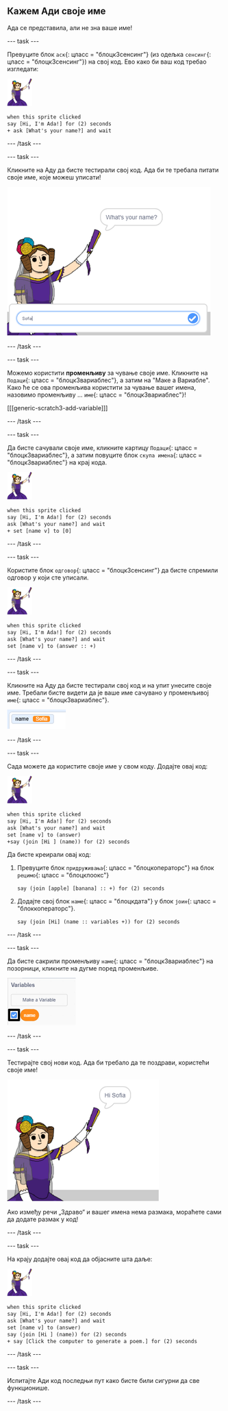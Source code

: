 ## Кажем Ади своје име

Ада се представила, али не зна ваше име!

\--- task \---

Превуците блок `аск`{: цласс = "блоцк3сенсинг"} (из одељка `сенсинг`{: цласс = "блоцк3сенсинг"}) на свој код. Ево како би ваш код требао изгледати:

![ада сприте](images/ada-sprite.png)

```blocks3
when this sprite clicked
say [Hi, I'm Ada!] for (2) seconds
+ ask [What's your name?] and wait
```

\--- /task \---

\--- task \---

Кликните на Аду да бисте тестирали свој код. Ада би те требала питати своје име, које можеш уписати!

![ада сприте питајући како се зовеш](images/poetry-input.png)

\--- /task \---

\--- task \---

Можемо користити **променљиву** за чување своје име. Кликните на `Подаци`{: цласс = "блоцк3вариаблес"}, а затим на "Маке а Вариабле". Како ће се ова променљива користити за чување вашег имена, назовимо променљиву ... `име`{: цласс = "блоцк3вариаблес"}!

[[[generic-scratch3-add-variable]]]

\--- /task \---

\--- task \---

Да бисте сачували своје име, кликните картицу `Подаци`{: цласс = "блоцк3вариаблес"}, а затим повуците блок `скупа имена`{: цласс = "блоцк3вариаблес"} на крај кода.

![ада сприте](images/ada-sprite.png)

```blocks3
when this sprite clicked
say [Hi, I'm Ada!] for (2) seconds
ask [What's your name?] and wait
+ set [name v] to [0]
```

\--- /task \---

\--- task \---

Користите блок `одговор`{: цласс = "блоцк3сенсинг"} да бисте спремили одговор у који сте уписали.

![ада сприте](images/ada-sprite.png)

```blocks3
when this sprite clicked
say [Hi, I'm Ada!] for (2) seconds
ask [What's your name?] and wait
set [name v] to (answer :: +)
```

\--- /task \---

\--- task \---

Кликните на Аду да бисте тестирали свој код и на упит унесите своје име. Требали бисте видети да је ваше име сачувано у променљивој `име`{: цласс = "блоцк3вариаблес"}.

![слика екрана](images/poetry-name-test.png)

\--- /task \---

\--- task \---

Сада можете да користите своје име у свом коду. Додајте овај код:

![ада сприте](images/ada-sprite.png)

```blocks3
when this sprite clicked
say [Hi, I'm Ada!] for (2) seconds
ask [What's your name?] and wait
set [name v] to (answer)
+say (join [Hi ] (name)) for (2) seconds 
```

Да бисте креирали овај код:

1. Превуците блок `придруживања`{: цласс = "блоцкоператорс"} на блок `рецимо`{: цласс = "блоцклоокс"}
    
    ```blocks3
    say (join [apple] [banana] :: +) for (2) seconds
    ```

2. Додајте свој блок `наме`{: цласс = "блоцкдата"} у блок `јоин`{: цласс = "блоккоператорс"}.
    
    ```blocks3
    say (join [Hi] (name :: variables +)) for (2) seconds
    ```

\--- /task \---

\--- task \---

Да бисте сакрили променљиву `наме`{: цласс = "блоцк3вариаблес"} на позорници, кликните на дугме поред променљиве.

![Промените назив променљиве](images/poetry-tick-annotated.png)

\--- /task \---

\--- task \---

Тестирајте свој нови код. Ада би требало да те поздрави, користећи своје име!

![слика екрана](images/poetry-name-test2.png)

Ако између речи „Здраво“ и вашег имена нема размака, мораћете сами да додате размак у код!

\--- /task \---

\--- task \---

На крају додајте овај код да објасните шта даље:

![ада сприте](images/ada-sprite.png)

```blocks3
when this sprite clicked
say [Hi, I'm Ada!] for (2) seconds
ask [What's your name?] and wait
set [name v] to (answer)
say (join [Hi ] (name)) for (2) seconds 
+ say [Click the computer to generate a poem.] for (2) seconds 
```

\--- /task \---

\--- task \---

Испитајте Ади код последњи пут како бисте били сигурни да све функционише.

\--- /task \---